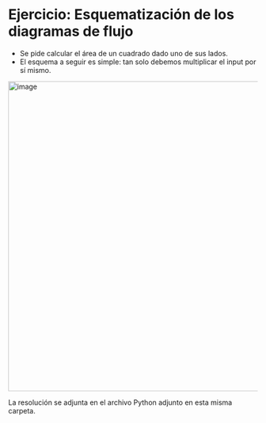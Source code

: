 # Ejercicio: Esquematización de los diagramas de flujo

- Se pide calcular el área de un cuadrado dado uno de sus lados. 
- El esquema a seguir es simple: tan solo debemos multiplicar el input por sí mismo.

<img width="626" alt="image" src="https://user-images.githubusercontent.com/87578383/195978883-3ec0a0e0-771b-44c7-85f8-fc442b49958c.png">

La resolución se adjunta en el archivo Python adjunto en esta misma carpeta. 
